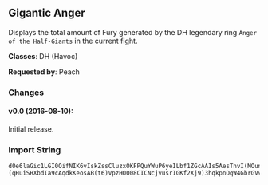 ## Gigantic Anger

Displays the total amount of Fury generated by the DH legendary ring `Anger of
the Half-Giants` in the current fight.

**Classes**: DH (Havoc)

**Requested by**: Peach

### Changes

#### v0.0 (2016-08-10):

Initial release.

### Import String

    d0e6laGic1LGI0OifNIK6vIskZssCluzxOKFPQuYWuP6yeILbf1ZGcAAIs5AesTnvI(MOunovLCossDpu0(uvQQdQsAHQeEiuAIOGlkP2iHKpcGrQQuXjbOvQkZuvXnfLyNIQ(PkLgkjjlfqEkitfvDvuOTcfWxvvk1zHIyTQkv6TqHCxOqTxK(lk1Gvomrlwu8yqnzsCzP2mP6ZQQgTK0Pfz1Qkv51IsYSL42eSBi)gXWfvwUkEoqtx46q12jL(UkfJNK48aQ1RQu49QkfnFOaDFrjv7NAQiuEkKcLNcjHJebbs5PqjukO8uiyCWGiqH444448ai9lrrc27k6VpECCCCC(viWYI3vpMEs8JKDJ06NFCCCCCEqD4rYfjcc0RAFApooooo)keyzX706NgSkqYO9y6H57(viWYINeosABSKc54X0tSU(LQ(svl2p)444448WIdgebVOvj8444448RqGLfpyCWGiW3QeEm9el2Vcbww8oT(PbRcik6JwzXJPNiEFlVtRFAWQajJ2Vcbww8ksWaOw)0Gv9y6XPAvRA)8JJJJJZllYeYRq(tWECCCCC(viWYINo(byEsilEm9U7xHallEjewIqgz4X0JrukUQR3Wrc9JLiKrgAeNRibUpIv7NFCCCCCEmgPska2JJJJJZVcbww8qKB8RqGLfVCfjW9bagbKbpMEmIsbamcidAeNRibUpIv7NFfcSS4PJJGJeb5rqyjczKrT2gfAyxXdeptT2gfv8yxXdKGFGBayeqgQ4bsWpWDEPqxXdKGFGBrvK)Gv8yxXtPbdayeqgQ4P0GrEPqxXtPbdrvK)Gv8yxXJflwQ9ZZZZlP75LqyjczKHFEEEEsKINsdgaWiGm4XKPxUIe4(aaJaYGFEEEEsKIhiEMATnk8yY0tmKQQ)8HDD(AGaaWVBTy)8888KifpwSy5XKPhMV)1xy(l)8888IQnYpppppppppD8dW8Kqw8y6PJFaMNeYIxwZdSlnCOjBv8yXILA)8888AKIFnsXp)keyzXthhbhjcYJGQrrFsOFSeHmYqJA)8888siSeHmYWJPxCWB)88880XpaZtczXJP3D)AKIF(viWYINoocoseKhb9PLAtOFSeHmYqJA)8888siSeHmYWJPNUSa2(1if)8RqGLfpDCeCKiipcIXCkYO1O2ppppVcbww8q9naIWseYidpMEmIsXvD9gosOFSeHmYqJ4CfjW9rSA)8888s6EjewIqgz4jrkEis4H6BaeHLiKrgEr1g5rqFAP2e6hlriJm0O2ppppVUa2jDpej8siSeHmYWtIu8q9naIWseYidVOAJ8iOAu0Ne6hlriJm0O2ppppVgP4xJu8ZVcbww80XrWrIG8eKzvJfhmic8TkHg1(5555L09(2TmRUIFKGSae82CrIGaVnxJ0O2lQ2iVth4hKNyrUF)UyVgP4NNNNxs3lHWseYidVOAJ8oDGFqE6KJGm0igdcRRJPGyQcg8iUINeosABSKc5uXth)ampjKf1(55551fW270b(b5PtocYqJymvrCfpD8dW8Kqwu7NNNNxJu8Rrk(5xHallE64i4irqEkeS4GbrGVvj0O2pppppe5gpMEa0bFsO1O2pppppcIXCkYO1O2ppppVKUhICJhNxrcga16NgSQ333706NgSkGOOpALfVOAJ8ZZZZZZZZdghmic8TkHhtpbzw1yXbdIaFRsOrTh54jwSFEEEEEEEEfjyauRFAWQEm9qKB8ZZZZRrk(5555D6a)G8GXbdIaFRs4xJu87klfcwCWGiW3QeEm9uiyXbdIaFRs4NFfcSS4PKaZjd4QEm9(M(5555HrIXEBwU4kp7p3ca7AmqDEE2mMxua(HVgOAgeJXEm9iiSeHmYOwBJIk(5555HrIv1NRysnqSbQgG68SzaqORx8PMbXyShtpcQgf9jH(XseYiJk(5555HrIv1NRysnqSbQgG68SRZF9Ip1migJ9y6rqFAP2e6hlriJmQ4xw3Vcbww80XrWrIG8ui8N0)FF00ABuuXJflwQ9ZZZZdrUXJPhaDWNeAnQ9ZZZZtjbMtgWvXOwBJcmwdlwSu7NNNN3Pd8dYlo4TFnsXVRSui8N0)FF8y6Pq4pP))(qHuiSHXbdIa9cAqdkKeosAB(t6)VpzHO008CICNcjvusrIGKf2Xj9)3hqkpnOqW4GbrGVvjOq64i4irqAu7D6a)G8K4hj7gPLLcbloyqe4BvcnQ9AKcfsPbHPqxpWEAVZ6UhMVlYLC3)ItK7uiLe43dhbhjTnfswkuiLeyUIey(wLGcHPWuiDckGsFJMMxKVOqv70F1GkkrF)YlfTOVFPOZMOXqm8smeZuDUS9ffkPqHai9lrrc27k6VpuOekfSHjc5kD0k08IqHkePcLNcbxKGGuEkeyc9xAked1z528FhgZZxdenOqkjD9emEjaMYtHeWlrIYtdAqH0LWrIGO8uib8sKO80GguOCAZfYsJckpfsaVejkpnObf6iHBkpfsaVejkpnObf6qknLNcjGxIeLNg0GcbMRHP8uiWe6V008IqdkuilnkO8uib8sKO80GguiCWMnCrccsVGcHd2SbZ1W0lObfcHlWFs))9bKMxek0P)teepW5Aku0QeuiWUORkscfuOlULN)2S8Pwu8uO4K()7dLNcbJdgebkKoocoseKgwSyP270b(b5jXps2nsllfc)j9)3hnSyXsTxJuOqW4GbrGD1KstHIKqRqHGXbdIa7a4CnfQ12OGc1ABuasHWEBwU4kp7p3ca7AmqDEE2mMxua(HVgOAgQOQpxXKAGyduna15zZaGqxV4tndvu1NRysnqSbQgG68SRZF9Ip1mqHcGZ1uiyCWGiqdk0njLOkvuzxKSN9lVR6Sl6VUed)6(x3P6Czl70GcjqHuOqGuimZcZSeHLiuiT08IKnmlcnOua
     
